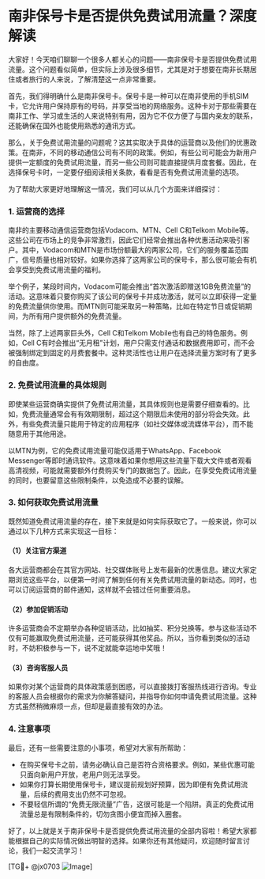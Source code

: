 # 南非保号卡是否提供免费试用流量？深度解读

大家好！今天咱们聊聊一个很多人都关心的问题——南非保号卡是否提供免费试用流量。这个问题看似简单，但实际上涉及很多细节，尤其是对于想要在南非长期居住或者旅行的人来说，了解清楚这一点非常重要。

首先，我们得明确什么是南非保号卡。保号卡是一种可以在南非使用的手机SIM卡，它允许用户保持原有的号码，并享受当地的网络服务。这种卡对于那些需要在南非工作、学习或生活的人来说特别有用，因为它不仅方便了与国内亲友的联系，还能确保在国外也能使用熟悉的通讯方式。

那么，关于免费试用流量的问题呢？这其实取决于具体的运营商以及他们的优惠政策。在南非，不同的移动通信公司有不同的政策。例如，有些公司可能会为新用户提供一定额度的免费试用流量，而另一些公司则可能直接提供月度套餐。因此，在选择保号卡时，一定要仔细阅读相关条款，看看是否有免费试用流量的选项。

为了帮助大家更好地理解这一情况，我们可以从几个方面来详细探讨：

### 1. **运营商的选择**
南非的主要移动通信运营商包括Vodacom、MTN、Cell C和Telkom Mobile等。这些公司在市场上的竞争非常激烈，因此它们经常会推出各种优惠活动来吸引客户。其中，Vodacom和MTN是市场份额最大的两家公司，它们的服务覆盖范围广，信号质量也相对较好。如果你选择了这两家公司的保号卡，那么很可能会有机会享受到免费试用流量的福利。

举个例子，某段时间内，Vodacom可能会推出“首次激活即赠送1GB免费流量”的活动。这意味着只要你购买了该公司的保号卡并成功激活，就可以立即获得一定量的免费流量供你使用。而MTN则可能采取另一种策略，比如在特定节日或促销期间，为所有用户提供额外的免费流量。

当然，除了上述两家巨头外，Cell C和Telkom Mobile也有自己的特色服务。例如，Cell C有时会推出“无月租”计划，用户只需支付通话和数据费用即可，而不会被强制绑定到固定的月费套餐中。这种灵活性也让用户在选择流量方案时有了更多的自由度。

### 2. **免费试用流量的具体规则**
即使某些运营商确实提供了免费试用流量，其具体规则也是需要仔细查看的。比如，免费流量通常会有有效期限制，超过这个期限后未使用的部分将会失效。此外，有些免费流量只能用于特定的应用程序（如社交媒体或流媒体平台），而不能随意用于其他用途。

以MTN为例，它的免费试用流量可能仅适用于WhatsApp、Facebook Messenger等即时通讯软件。这意味着如果你想用这些流量下载大文件或者观看高清视频，可能就需要额外付费购买专门的数据包了。因此，在享受免费试用流量的同时，也要留意这些限制条件，以免造成不必要的误解。

### 3. **如何获取免费试用流量**
既然知道免费试用流量的存在，接下来就是如何实际获取它了。一般来说，你可以通过以下几种方式来实现这一目标：

#### （1）关注官方渠道
各大运营商都会在其官方网站、社交媒体账号上发布最新的优惠信息。建议大家定期浏览这些平台，以便第一时间了解到任何有关免费试用流量的新动态。同时，也可以订阅运营商的邮件通知，这样就不会错过任何重要消息。

#### （2）参加促销活动
许多运营商会不定期举办各种促销活动，比如抽奖、积分兑换等。参与这些活动不仅有可能赢取免费试用流量，还可能获得其他奖品。所以，当你看到类似的活动时，不妨积极参与一下，说不定就能幸运地中奖哦！

#### （3）咨询客服人员
如果你对某个运营商的具体政策感到困惑，可以直接拨打客服热线进行咨询。专业的客服人员会根据你的需求为你解答疑问，并指导你如何申请免费试用流量。这种方式虽然稍微麻烦一点，但却是最直接有效的办法。

### 4. **注意事项**
最后，还有一些需要注意的小事项，希望对大家有所帮助：

- 在购买保号卡之前，请务必确认自己是否符合资格要求。例如，某些优惠可能只面向新用户开放，老用户则无法享受。
- 如果你打算长期使用保号卡，建议提前规划好预算，因为即便有免费试用流量，后续的费用支出仍然不可忽视。
- 不要轻信所谓的“免费无限流量”广告，这很可能是一个陷阱。真正的免费试用流量总是有限制条件的，切勿贪图小便宜而掉入圈套。

好了，以上就是关于南非保号卡是否提供免费试用流量的全部内容啦！希望大家都能根据自己的实际情况做出明智的选择。如果你还有其他疑问，欢迎随时留言讨论，我们一起交流学习！

[TG💪+ @jx0703 ![Image](https://github.com/user-attachments/assets/dbca1d08-cadb-493c-b0ec-ad6f7a83f270)]